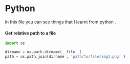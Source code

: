 # Python

in this file you can see things that I learnt from python . 

#### Get relative path to a file 

```python
import os

dirname = os.path.dirname(__file__)
path = os.path.join(dirname , 'path/to/file/img1.png' )
```

